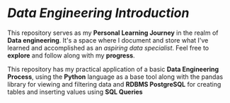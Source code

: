 # **_Data Engineering Introduction_**

This repository serves as my **Personal Learning Journey** in the realm of **Data engineering**. It's a space where I document and store what I've learned and accomplished as an _aspiring data specialist_. Feel free to **explore** and follow along with my **progress**.

This repository has my practical application of a basic **Data Engineering Process**, using the **Python** language as
a base tool along with the pandas library for viewing and filtering data and **RDBMS PostgreSQL** for creating tables and inserting values using **SQL Queries**

